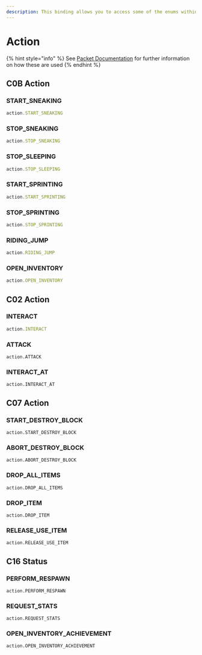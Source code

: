 ```yaml
---
description: This binding allows you to access some of the enums within packets
---
```


# Action

{% hint style="info" %}
See [Packet Documentation](../documentation/packets.md) for further information on how these are used
{% endhint %}

## C0B Action

### START\_SNEAKING

```javascript
action.START_SNEAKING
```

### STOP\_SNEAKING

```javascript
action.STOP_SNEAKING
```

### STOP\_SLEEPING

```javascript
action.STOP_SLEEPING
```

### START\_SPRINTING

```javascript
action.START_SPRINTING
```

### STOP\_SPRINTING

```javascript
action.STOP_SPRINTING
```

### RIDING\_JUMP

```javascript
action.RIDING_JUMP
```

### OPEN\_INVENTORY

```javascript
action.OPEN_INVENTORY
```

## C02 Action

### INTERACT

```javascript
action.INTERACT
```

### ATTACK

```
action.ATTACK
```

### INTERACT\_AT

```
action.INTERACT_AT
```

## C07 Action

### START\_DESTROY\_BLOCK

```
action.START_DESTROY_BLOCK
```

### ABORT\_DESTROY\_BLOCK

```
action.ABORT_DESTROY_BLOCK
```

### DROP\_ALL\_ITEMS

```
action.DROP_ALL_ITEMS
```

### DROP\_ITEM

```
action.DROP_ITEM
```

### RELEASE\_USE\_ITEM

```
action.RELEASE_USE_ITEM
```

## C16 Status

### PERFORM\_RESPAWN

```
action.PERFORM_RESPAWN
```

### REQUEST\_STATS

```
action.REQUEST_STATS
```

### OPEN\_INVENTORY\_ACHIEVEMENT

```
action.OPEN_INVENTORY_ACHIEVEMENT
```
